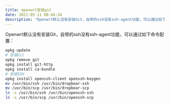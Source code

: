 ```yaml
---
title: openwrt安装git
date: 2021-05-11 08:44:34
description: "Openwrt默认没有安装Git，自带的ssh没有ssh-agent功能，可以通过如下命令配置："
---
```


Openwrt默认没有安装Git，自带的ssh没有ssh-agent功能，可以通过如下命令配置：

```bash
opkg update
# 安装Git
opkg remove git
opkg install git-http
opkg install ca-bundle
# 安装SSH
opkg install openssh-client openssh-keygen
mv /usr/bin/ssh /usr/bin/dropbear-ssh
mv /usr/bin/scp /usr/bin/dropbear-scp
ln -s /usr/bin/ssh /usr/bin/openssh-ssh
ln -s /usr/bin/scp /usr/bin/openssh-scp
```
